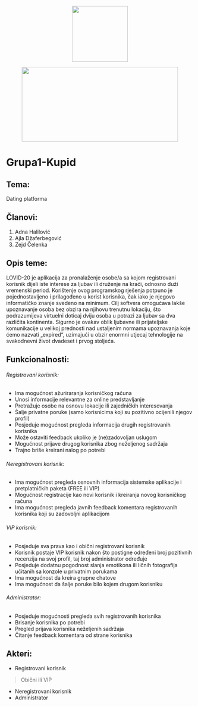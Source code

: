 <p align="center">
  <img width="150" height="150" src="https://media.giphy.com/media/xTcnT2ZYSaCTdkTSmI/giphy.gif">
</p>

<p align="center">
  <img width="420" height="200" src="https://github.com/ooad-2019-2020/Grupa1-Kupid/blob/master/AppLogo.jpg">
</p>

# Grupa1-Kupid
## Tema:
Dating platforma
## Članovi:
1. Adna Halilović
2. Ajla Džaferbegović
3. Zejd Čelenka
## Opis teme:
LOVID-20 je aplikacija za pronalaženje osobe/a sa kojom registrovani korisnik dijeli iste interese za ljubav ili druženje na kraći, odnosno duži vremenski period. Korištenje ovog programskog rješenja potpuno je pojednostavljeno i prilagođeno u korist korisnika, čak iako je njegovo informatičko znanje svedeno na minimum. Cilj softvera omogućava lakše upoznavanje osoba bez obzira na njihovu trenutnu lokaciju, što podrazumijeva virtuelni doticaj dviju osoba u potrazi za ljubav sa dva različita kontinenta. Sigurno je ovakav oblik ljubavne ili prijateljske komunikacije u velikoj prednosti nad ustaljenim normama upoznavanja koje ćemo nazvati „expired“, uzimajući u obzir enormni utjecaj tehnologije na svakodnevni život dvadeset i prvog stoljeća.
## Funkcionalnosti:
###### Registrovani korisnik:
- Ima mogućnost ažuriraranja korisničkog računa
- Unosi informacije relevantne za online predstavljanje
- Pretražuje osobe na osnovu lokacije ili zajedničkih interesovanja
- Šalje privatne poruke (samo korisnicima koji su pozitivno ocijenili njegov profil)
- Posjeduje mogućnost pregleda informacija drugih registrovanih korisnika
- Može ostaviti feedback ukoliko je (ne)zadovoljan uslugom
- Mogućnost prijave drugog korisnika zbog neželjenog sadržaja
- Trajno briše kreirani nalog po potrebi
###### Neregistrovani korisnik:
- Ima mogućnost pregleda osnovnih informacija sistemske aplikacije i pretplatničkih paketa (FREE ili VIP)
- Mogućnost registracije kao novi korisnik i kreiranja novog korisničkog računa
- Ima mogućnost pregleda javnih feedback komentara registrovanih korisnika koji su zadovoljni aplikacijom
###### VIP korisnik:
- Posjeduje sva prava kao i obični registrovani korisnik
- Korisnik postaje VIP korisnik nakon što postigne određeni broj pozitivnih recenzija na svoj profil, taj broj administrator određuje
- Posjeduje dodatnu pogodnost slanja emotikona ili ličnih fotografija učitanih sa konzole u privatnim porukama
- Ima mogućnost da kreira grupne chatove
- Ima mogućnost da šalje poruke bilo kojem drugom korisniku
###### Administrator:
- Posjeduje mogućnosti pregleda svih registrovanih korisnika
- Brisanje korisnika po potrebi
- Pregled prijava korisnika neželjenih sadržaja
- Čitanje feedback komentara od strane korisnika
## Akteri:
- Registrovani korisnik
> Obični ili VIP
- Neregistrovani korisnik
- Administrator
